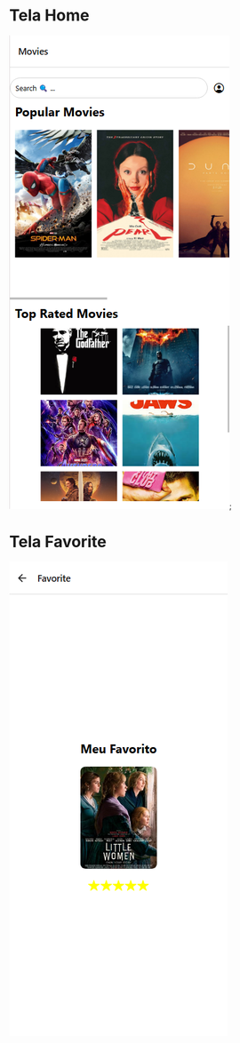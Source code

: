 # Tela Home
![home screen](./assets/homeScreen.png);

# Tela Favorite
![Favorite Movie Screen](./assets/favorite.png)
